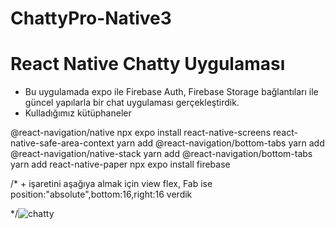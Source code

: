 # ChattyPro-Native3

# React Native Chatty Uygulaması
- Bu uygulamada expo ile Firebase Auth, Firebase Storage bağlantıları ile güncel yapılarla bir chat uygulaması gerçekleştirdik.
- Kulladığımız kütüphaneler

@react-navigation/native
npx expo install react-native-screens react-native-safe-area-context
yarn add @react-navigation/bottom-tabs
yarn add @react-navigation/native-stack
yarn add @react-navigation/bottom-tabs
yarn add react-native-paper
npx expo install firebase

/* + işaretini aşağıya almak için view flex, Fab ise position:"absolute",bottom:16,right:16 verdik 

*/![chatty](https://github.com/user-attachments/assets/7431fa7a-1f55-48b1-a08d-4223e80d39d5)
